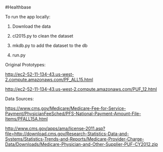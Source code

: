 #Healthbase

To run the app locally:

1. Download the data

2. cl2015.py to clean the dataset

3. mkdb.py to add the dataset to the db

4. run.py


Original Prototypes: 

http://ec2-52-11-134-43.us-west-2.compute.amazonaws.com/PF_ALL15.html

http://ec2-52-11-134-43.us-west-2.compute.amazonaws.com/PUF_12.html

Data Sources: 

https://www.cms.gov/Medicare/Medicare-Fee-for-Service-Payment/PhysicianFeeSched/PFS-National-Payment-Amount-File-Items/PFALL15A.html

http://www.cms.gov/apps/ama/license-2011.asp?file=http://download.cms.gov/Research-Statistics-Data-and-Systems/Statistics-Trends-and-Reports/Medicare-Provider-Charge-Data/Downloads/Medicare-Physician-and-Other-Supplier-PUF-CY2012.zip
